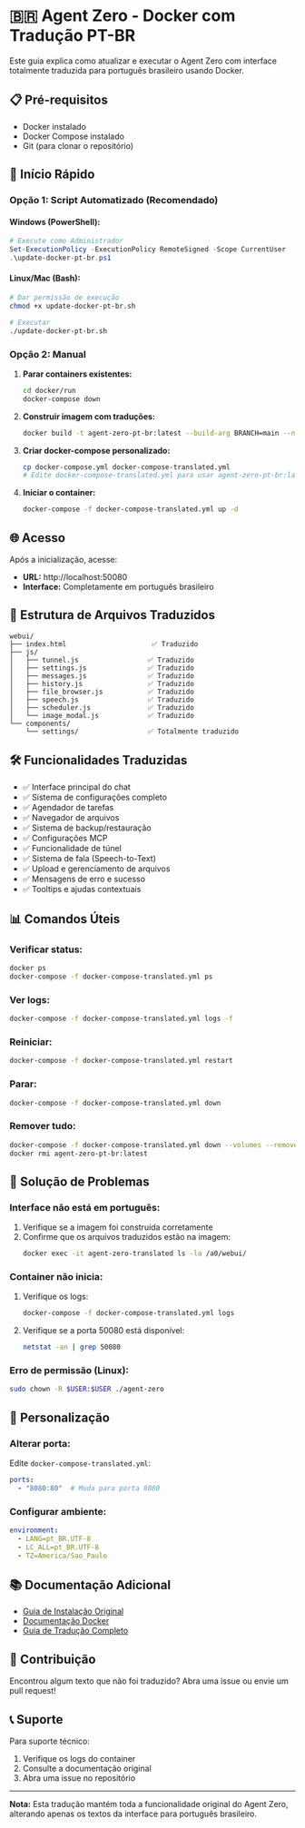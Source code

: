 # 🇧🇷 Agent Zero - Docker com Tradução PT-BR

Este guia explica como atualizar e executar o Agent Zero com interface totalmente traduzida para português brasileiro usando Docker.

## 📋 Pré-requisitos

- Docker instalado
- Docker Compose instalado
- Git (para clonar o repositório)

## 🚀 Início Rápido

### Opção 1: Script Automatizado (Recomendado)

#### Windows (PowerShell):
```powershell
# Execute como Administrador
Set-ExecutionPolicy -ExecutionPolicy RemoteSigned -Scope CurrentUser
.\update-docker-pt-br.ps1
```

#### Linux/Mac (Bash):
```bash
# Dar permissão de execução
chmod +x update-docker-pt-br.sh

# Executar
./update-docker-pt-br.sh
```

### Opção 2: Manual

1. **Parar containers existentes:**
   ```bash
   cd docker/run
   docker-compose down
   ```

2. **Construir imagem com traduções:**
   ```bash
   docker build -t agent-zero-pt-br:latest --build-arg BRANCH=main --no-cache .
   ```

3. **Criar docker-compose personalizado:**
   ```bash
   cp docker-compose.yml docker-compose-translated.yml
   # Edite docker-compose-translated.yml para usar agent-zero-pt-br:latest
   ```

4. **Iniciar o container:**
   ```bash
   docker-compose -f docker-compose-translated.yml up -d
   ```

## 🌐 Acesso

Após a inicialização, acesse:
- **URL:** http://localhost:50080
- **Interface:** Completamente em português brasileiro

## 📁 Estrutura de Arquivos Traduzidos

```
webui/
├── index.html                     ✅ Traduzido
├── js/
│   ├── tunnel.js                 ✅ Traduzido
│   ├── settings.js               ✅ Traduzido
│   ├── messages.js               ✅ Traduzido
│   ├── history.js                ✅ Traduzido
│   ├── file_browser.js           ✅ Traduzido
│   ├── speech.js                 ✅ Traduzido
│   ├── scheduler.js              ✅ Traduzido
│   └── image_modal.js            ✅ Traduzido
└── components/
    └── settings/                 ✅ Totalmente traduzido
```

## 🛠️ Funcionalidades Traduzidas

- ✅ Interface principal do chat
- ✅ Sistema de configurações completo
- ✅ Agendador de tarefas
- ✅ Navegador de arquivos
- ✅ Sistema de backup/restauração
- ✅ Configurações MCP
- ✅ Funcionalidade de túnel
- ✅ Sistema de fala (Speech-to-Text)
- ✅ Upload e gerenciamento de arquivos
- ✅ Mensagens de erro e sucesso
- ✅ Tooltips e ajudas contextuais

## 📊 Comandos Úteis

### Verificar status:
```bash
docker ps
docker-compose -f docker-compose-translated.yml ps
```

### Ver logs:
```bash
docker-compose -f docker-compose-translated.yml logs -f
```

### Reiniciar:
```bash
docker-compose -f docker-compose-translated.yml restart
```

### Parar:
```bash
docker-compose -f docker-compose-translated.yml down
```

### Remover tudo:
```bash
docker-compose -f docker-compose-translated.yml down --volumes --remove-orphans
docker rmi agent-zero-pt-br:latest
```

## 🐛 Solução de Problemas

### Interface não está em português:
1. Verifique se a imagem foi construída corretamente
2. Confirme que os arquivos traduzidos estão na imagem:
   ```bash
   docker exec -it agent-zero-translated ls -la /a0/webui/
   ```

### Container não inicia:
1. Verifique os logs:
   ```bash
   docker-compose -f docker-compose-translated.yml logs
   ```
2. Verifique se a porta 50080 está disponível:
   ```bash
   netstat -an | grep 50080
   ```

### Erro de permissão (Linux):
```bash
sudo chown -R $USER:$USER ./agent-zero
```

## 🔧 Personalização

### Alterar porta:
Edite `docker-compose-translated.yml`:
```yaml
ports:
  - "8080:80"  # Muda para porta 8080
```

### Configurar ambiente:
```yaml
environment:
  - LANG=pt_BR.UTF-8
  - LC_ALL=pt_BR.UTF-8
  - TZ=America/Sao_Paulo
```

## 📚 Documentação Adicional

- [Guia de Instalação Original](../docs/installation.md)
- [Documentação Docker](../docs/cuda_docker_setup.md)
- [Guia de Tradução Completo](DOCKER_UPDATE_GUIDE.md)

## 🤝 Contribuição

Encontrou algum texto que não foi traduzido? Abra uma issue ou envie um pull request!

## 📞 Suporte

Para suporte técnico:
1. Verifique os logs do container
2. Consulte a documentação original
3. Abra uma issue no repositório

---

**Nota:** Esta tradução mantém toda a funcionalidade original do Agent Zero, alterando apenas os textos da interface para português brasileiro.
